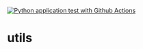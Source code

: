 [![Python application test with Github Actions](https://github.com/dExplorer/utils/actions/workflows/main.yml/badge.svg)](https://github.com/dExplorer/utils/actions/workflows/main.yml)

# utils

